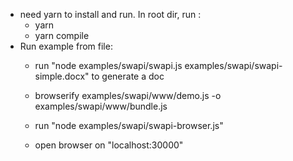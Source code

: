 - need yarn to install and run. In root dir, run :
    - yarn
    - yarn compile
- Run example from file:
	- run "node examples/swapi/swapi.js examples/swapi/swapi-simple.docx" to generate a doc

    - browserify examples/swapi/www/demo.js -o examples/swapi/www/bundle.js
    - run "node examples/swapi/swapi-browser.js"
    - open browser on "localhost:30000"
